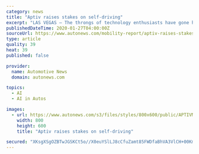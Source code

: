```yaml
---
category: news
title: "Aptiv raises stakes on self-driving"
excerpt: "LAS VEGAS — The throngs of technology enthusiasts have gone home. The elaborate displays in the convention center have been dismantled. The self-driving technology demonstrations have largely ceased. But weeks after CES, Aptiv's autonomous vehicles — with their signature orange hubcaps — remain a fixture on the Las Vegas Strip."
publishedDateTime: 2020-01-27T04:00:00Z
sourceUrl: https://www.autonews.com/mobility-report/aptiv-raises-stakes-self-driving
type: article
quality: 39
heat: 39
published: false

provider:
  name: Automotive News
  domain: autonews.com

topics:
  - AI
  - AI in Autos

images:
  - url: https://www.autonews.com/s3/files/styles/800x600/public/APTIVMAIN-MAIN_i.jpg
    width: 800
    height: 600
    title: "Aptiv raises stakes on self-driving"

secured: "XKsgXSgOZBTwJGSKCt5o//X0euYSlLJ8cCfuZamt85FWDfaBhVA3VlCH+00KmgSA7EfPRxuew1wC2mbpB6GOUJWV4rDjLV1iRm3IR8sY+ZLjFoUwMLS2Tlag4Nt2Oz7oqAcKb97MpLZShOhQIvB2ZSYsg2icFkyZnAD1fROYkDCSNR6UnV9IBbkE0GhSOTnGVny31wIzN9JXtIXOy+7doYMWAsHYuWNjMNRnFw3E81stAlQiNBBbdczV+5Nxl8OZkSnqPI2C/AsFjzTbGV7GPPsPwRl70MbX00hd+kEDFMyss8p3Ji8p+QOCDYiIFVE6;dP+Vq8CJ8IKJmRaIW36lQA=="
---
```


